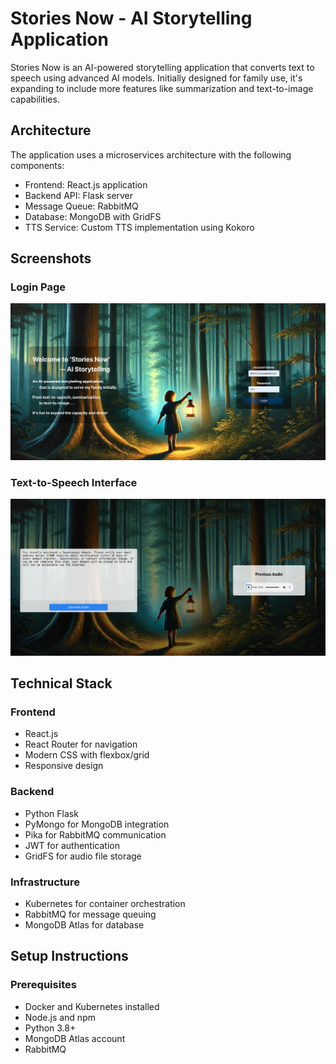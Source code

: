 # Stories Now - AI Storytelling Application

Stories Now is an AI-powered storytelling application that converts text to speech using advanced AI models. Initially designed for family use, it's expanding to include more features like summarization and text-to-image capabilities.

## Architecture

The application uses a microservices architecture with the following components:

- Frontend: React.js application
- Backend API: Flask server
- Message Queue: RabbitMQ
- Database: MongoDB with GridFS
- TTS Service: Custom TTS implementation using Kokoro

## Screenshots

### Login Page
<img src="docs/images/Login.png" alt="Login Page" width="800"/>

### Text-to-Speech Interface
  <img src="docs/images/Tts.png" alt="TTS Interface" width="800"/>


## Technical Stack

### Frontend
- React.js
- React Router for navigation
- Modern CSS with flexbox/grid
- Responsive design

### Backend
- Python Flask
- PyMongo for MongoDB integration
- Pika for RabbitMQ communication
- JWT for authentication
- GridFS for audio file storage

### Infrastructure
- Kubernetes for container orchestration
- RabbitMQ for message queuing
- MongoDB Atlas for database

## Setup Instructions

### Prerequisites
- Docker and Kubernetes installed
- Node.js and npm
- Python 3.8+
- MongoDB Atlas account
- RabbitMQ
